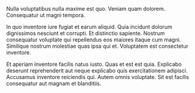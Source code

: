 Nulla voluptatibus nulla maxime est quo. Veniam quam dolorem. Consequatur ut magni tempora.
 In quo inventore iure fugiat et earum aliquid. Quia incidunt dolorum dignissimos nesciunt et corrupti. Et distinctio sapiente. Nostrum consequatur voluptate qui repellendus eos maiores itaque cum magni. Similique nostrum molestiae quas ipsa qui et. Voluptatem est consectetur inventore.
 Et aperiam inventore facilis natus iusto. Quas et est est quia. Explicabo deserunt reprehenderit aut neque explicabo quis exercitationem adipisci. Accusamus inventore reiciendis qui. Autem omnis voluptate. Sit est facilis consequatur aut magnam et blanditiis.
